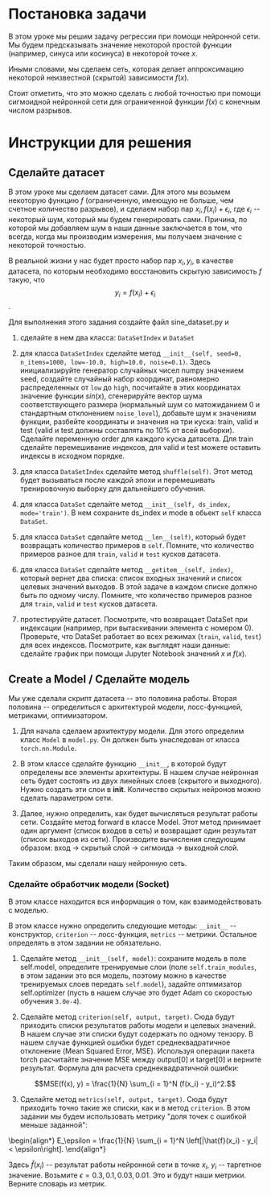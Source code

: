 # Постановка задачи

В этом уроке мы решим задачу регрессии при помощи нейронной сети. Мы будем
предсказывать значение некоторой простой функции (например, синуса или косинуса)
в некоторой точке $x$.

Иными словами, мы сделаем сеть, которая делает аппроксимацию некоторой
неизвестной (скрытой) зависимости $f(x)$.

Стоит отметить, что это можно сделать с любой точностью при помощи сигмоидной
нейронной сети для ограниченной функции $f(x)$ с конечным числом разрывов.

# Инструкции для решения
## Сделайте датасет

В этом уроке мы сделаем датасет сами. Для этого мы возьмем некоторую функцию $f$
(ограниченную, имеющую не больше, чем счетное количество разрывов), и сделаем
набор пар $x_i, f(x_i) + \epsilon_i$, где $\epsilon_i$ -- некоторый шум, который
мы будем генерировать сами. Причина, по которой мы добавляем шум в наши данные
заключается в том, что всегда, когда мы производим измерения, мы получаем
значение с некоторой точностью.

В реальной жизни у нас будет просто набор пар $x_i, y_i$, в качестве датасета,
по которым необходимо восстановить скрытую зависимость $f$ такую, что
$$y_i = f(x_i) + \epsilon_i$$.

Для выполнения этого задания создайте файл sine_dataset.py и
1) сделайте в нем два класса: ```DataSetIndex``` и ```DataSet```

2) для класса ```DataSetIndex``` сделайте метод
```__init__(self, seed=0, n_items=1000, low=-10.0, high=10.0, noise=0.1)```.
Здесь инициализируйте генератор случайных чисел numpy значением seed,
создайте случайный набор координат, равномерно распределенных от ```low``` до
```high```,
посчитайте в этих координатах значение функции $sin(x)$, сгенерируйте
вектор шума соответствующего размера (нормальный шум со матожиданием 0 и
стандартным отклонением ```noise_level```), добавьте шум к значениям функции,
разбейте координаты и значения на три куска: train, valid и test (valid и test
должны составлять по 10% от всей выборки).
Сделайте переменную order для каждого куска датасета. Для train сделайте
перемешивание индексов, для valid и test можете оставить индексы в
исходном порядке.

3) для класса ```DataSetIndex``` сделайте метод
```shuffle(self)```. Этот метод будет вызываться после каждой эпохи и
перемешивать тренировочную выборку для дальнейшего обучения.

4) для класса ```DataSet``` сделайте метод
```__init__(self, ds_index, mode='train')```. В нем сохраните ds_index и mode
в обьект ```self``` класса ```DataSet```.

5) для класса ```DataSet``` сделайте метод ```__len__(self)```, который будет
возвращать количество примеров в ```self```. Помните, что количество примеров
разное для ```train```, ```valid``` и ```test``` кусков датасета.

6) для класса ```DataSet``` сделайте метод ```__getitem__(self, index)```,
который вернет два списка: список входных значений и список целевых значений
выходов. В этой задаче в каждом списке должно быть по одному числу.
Помните, что количество примеров
разное для ```train```, ```valid``` и ```test``` кусков датасета.

7) протестируйте датасет. Посмотрите, что возвращает DataSet при индексации
(например, при вытаскивании элемента с номером 0). Проверьте, что DataSet
работает во всех режимах (```train```, ```valid```, ```test```) для всех
индексов. Посмотрите, как выглядят наши данные: сделайте график при помощи
Jupyter Notebook значений $x$ и $f(x)$.

## Create a Model / Сделайте модель

Мы уже сделали скрипт датасета -- это половина работы. Вторая половина --
определиться с архитектурой модели, лосс-функцией, метриками, оптимизатором.

1) Для начала сделаем архитектуру модели. Для этого определим класс ```Model``` в
```model.py```. Он должен быть унаследован от класса ```torch.nn.Module```.

2) В этом классе сделайте функцию ```__init__```, в которой будут определены все
элементы архитектуры. В нашем случае нейронная сеть будет состоять из двух
линейных слоев (скрытого и выходного). Нужно создать эти слои в __init__.
Количество скрытых нейронов можно сделать параметром сети.

3) Далее, нужно определить, как будет вычисляться результат работы сети.
Создайте метод forward в классе Model. Этот метод принимает один аргумент
(список входов в сеть) и возвращает один результат (список выходов из сети).
Производите вычисления следующим образом:
вход -> скрытый слой -> сигмоида -> выходной слой.

Таким образом, мы сделали нашу нейронную сеть.

### Сделайте обработчик модели (Socket)

В этом классе находится вся информация о том, как взаимодействовать с моделью.

В этом классе нужно определить следующие методы: ```__init__``` -- конструктор,
```criterion``` -- лосс-функция, ```metrics``` -- метрики. Остальное определять
в этом задании не обязательно.

1) Сделайте метод ```__init__(self, model)```: сохраните модель в поле self.model,
определите тренируемые слои (поле ```self.train_modules```, в этом задании это вся
модель, поэтому можно в качестве тренируемых слоев передать ```self.model```),
задайте оптимизатор self.optimizer (пусть в нашем случае это будет Adam со
скоростью обучения ```3.0e-4```).

2) Сделайте метод ```criterion(self, output, target)```. Сюда будут приходить
списки результатов работы модели и целевых значений. В нашем случае эти списки
будут содержать по одному тензору. В нашем случае функцией ошибки будет
среднеквадратичное отклонение (Mean Squared Error, MSE). Используя операции
пакета torch расчитайте значение MSE между output[0] и target[0] и верните
результат. Формула для расчета среднеквадратичной ошибки:

$$MSE(f(x), y) = \frac{1}{N} \sum_{i = 1}^N (f(x_i) - y_i)^2.$$

3) Сделайте метод ```metrics(self, output, target)```. Сюда будут приходить точно
такие же списки, как и в метод ```criterion```. В этом задании мы будем
использовать метрику "доля точек с ошибкой меньше заданной":

\begin{align*}
  E_\epsilon = \frac{1}{N} \sum_{i = 1}^N \left[|\hat{f}(x_i) - y_i| < \epsilon\right].
\end{align*}

Здесь $\hat{f}(x_i)$ -- результат работы нейронной сети в точке $x_i$, $y_i$ --
таргетное значение. Возьмите $\epsilon = 0.3, 0.1, 0.03, 0.01$. Это и будут
наши метрики. Верните словарь из метрик.
